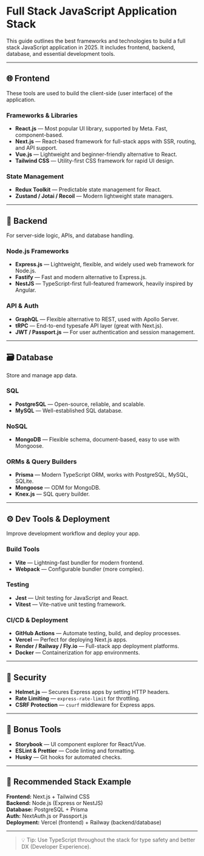 # Full Stack JavaScript Application Stack

This guide outlines the best frameworks and technologies to build a full stack JavaScript application in 2025. It includes frontend, backend, database, and essential development tools.

---

## 🌐 Frontend

These tools are used to build the client-side (user interface) of the application.

### Frameworks & Libraries
- **React.js** — Most popular UI library, supported by Meta. Fast, component-based.
- **Next.js** — React-based framework for full-stack apps with SSR, routing, and API support.
- **Vue.js** — Lightweight and beginner-friendly alternative to React.
- **Tailwind CSS** — Utility-first CSS framework for rapid UI design.

### State Management
- **Redux Toolkit** — Predictable state management for React.
- **Zustand / Jotai / Recoil** — Modern lightweight state managers.

---

## 🚀 Backend

For server-side logic, APIs, and database handling.

### Node.js Frameworks
- **Express.js** — Lightweight, flexible, and widely used web framework for Node.js.
- **Fastify** — Fast and modern alternative to Express.js.
- **NestJS** — TypeScript-first full-featured framework, heavily inspired by Angular.

### API & Auth
- **GraphQL** — Flexible alternative to REST, used with Apollo Server.
- **tRPC** — End-to-end typesafe API layer (great with Next.js).
- **JWT / Passport.js** — For user authentication and session management.

---

## 🗃️ Database

Store and manage app data.

### SQL
- **PostgreSQL** — Open-source, reliable, and scalable.
- **MySQL** — Well-established SQL database.

### NoSQL
- **MongoDB** — Flexible schema, document-based, easy to use with Mongoose.

### ORMs & Query Builders
- **Prisma** — Modern TypeScript ORM, works with PostgreSQL, MySQL, SQLite.
- **Mongoose** — ODM for MongoDB.
- **Knex.js** — SQL query builder.

---

## ⚙️ Dev Tools & Deployment

Improve development workflow and deploy your app.

### Build Tools
- **Vite** — Lightning-fast bundler for modern frontend.
- **Webpack** — Configurable bundler (more complex).

### Testing
- **Jest** — Unit testing for JavaScript and React.
- **Vitest** — Vite-native unit testing framework.

### CI/CD & Deployment
- **GitHub Actions** — Automate testing, build, and deploy processes.
- **Vercel** — Perfect for deploying Next.js apps.
- **Render / Railway / Fly.io** — Full-stack app deployment platforms.
- **Docker** — Containerization for app environments.

---

## 🔐 Security

- **Helmet.js** — Secures Express apps by setting HTTP headers.
- **Rate Limiting** — `express-rate-limit` for throttling.
- **CSRF Protection** — `csurf` middleware for Express apps.

---

## 🧪 Bonus Tools

- **Storybook** — UI component explorer for React/Vue.
- **ESLint & Prettier** — Code linting and formatting.
- **Husky** — Git hooks for automated checks.

---

## 🌈 Recommended Stack Example

**Frontend:** Next.js + Tailwind CSS  
**Backend:** Node.js (Express or NestJS)  
**Database:** PostgreSQL + Prisma  
**Auth:** NextAuth.js or Passport.js  
**Deployment:** Vercel (frontend) + Railway (backend/database)

---

> 💡 Tip: Use TypeScript throughout the stack for type safety and better DX (Developer Experience).
